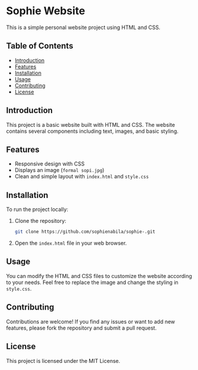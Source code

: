 # Sophie Website

This is a simple personal website project using HTML and CSS.

## Table of Contents

- [Introduction](#introduction)
- [Features](#features)
- [Installation](#installation)
- [Usage](#usage)
- [Contributing](#contributing)
- [License](#license)

## Introduction

This project is a basic website built with HTML and CSS. The website contains several components including text, images, and basic styling.

## Features

- Responsive design with CSS
- Displays an image (`formal sopi.jpg`)
- Clean and simple layout with `index.html` and `style.css`

## Installation

To run the project locally:

1. Clone the repository:

    ```bash
    git clone https://github.com/sophienabila/sophie-.git
    ```

2. Open the `index.html` file in your web browser.

## Usage

You can modify the HTML and CSS files to customize the website according to your needs. Feel free to replace the image and change the styling in `style.css`.

## Contributing

Contributions are welcome! If you find any issues or want to add new features, please fork the repository and submit a pull request.

## License

This project is licensed under the MIT License.

